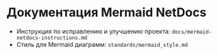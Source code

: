 # Документация Mermaid NetDocs

- Инструкция по исправлению и улучшению проекта: `docs/mermaid-netdocs-instructions.md`
- Стиль для Mermaid диаграмм: `standards/mermaid_style.md`
